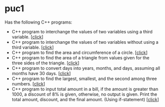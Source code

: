 # puc1
Has the following C++ programs:  
  - C++ program to interchange the values of two variables using a third variable. [[click](/1.cpp)]
  - C++ program to interchange the values of two variables without using a third variable. [[click](/2.cpp)]
  - C++ program to find the area and circumference of a circle. [[click](/3.cpp)]
  - C++ program to find the area of a triangle from values given for the three sides of the triangle. [[click](/4.cpp)]
  - C++ program to convert days into years, months, and days, assuming all months have 30 days. [[click](/5.cpp)]
  - C++ program to find the largest, smallest, and the second among three numbers. [[click](/6.cpp)]
  - C++ program to input total amount in a bill, if the amount is greater than 1000, a discount of 8% is given, otherwise, no output is given. Print the total amount, discount, and the final amount. (Using if-statement) [[click](/7.cpp)]
